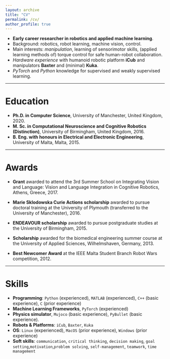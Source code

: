 ```yaml
---
layout: archive
title: "CV"
permalink: /cv/
author_profile: true
---
```


- **Early career researcher in robotics and applied machine learning**.
- Background: robotics, robot learning, machine vision, control.
- Main interests: _manipulation_, learning of sensorimotor skills, (applied learning methods of) torque control for safe human-robot collaboration.
- _Hardware experience_ with humanoid robotic platform **iCub** and manipulators **Baxter** and (minimal) **Kuka**.
- _PyTorch_ and _Python_ knowledge for supervised and weakly supervised learning.

---

# Education

- **Ph.D. in Computer Science**, University of Manchester, United Kingdom, 2020.
- **M. Sc. in Computational Neuroscience and Cognitive Robotics (Distinction)**, University of Birmingham, United Kingdom, 2016.
- **B. Eng. with honours in Electrical and Electronic Engineering**, University of Malta, Malta, 2015.

---

# Awards

- **Grant** awarded to attend the 3rd Summer School on Integrating Vision and Language: Vision and Language Integration in Cognitive Robotics, Athens, Greece, 2017.

- **Marie Sklodowska Curie Actions scholarship** awarded to pursue doctoral training at the University of Plymouth (transferred to the University of Manchester), 2016.

- **ENDEAVOUR scholarship** awarded to pursue postgraduate studies at the University of Birmingham, 2015.

- **Scholarship** awarded for the biomedical engineering summer course at the University of Applied Sciences, Wilhelmshaven, Germany, 2013.

- **Best Newcomer Award** at the IEEE Malta Student Branch Robot Wars competition, 2012.

---

# Skills

- **Programming**: `Python` (experienced), `MATLAB` (experienced), `C++` (basic experience), `C` (prior experience)
- **Machine Learning Frameworks**, `PyTorch` (experienced)
- **Physics simulator**, `Mujoco` (basic experience), `PyBullet` (basic experience).
- **Robots & Platforms**: `iCub`, `Baxter`, `Kuka`
- **OS**: `Linux` (experienced), `MacOS` (prior experience), `Windows` (prior experience)
- **Soft skills**:  `communication`, `critical thinking`, `decision making`, `goal setting`,`motivation`,`problem solving`, `self-management`, `teamwork`, `time management` 





